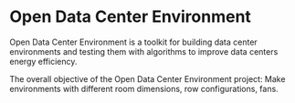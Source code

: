 # Open Data Center Environment

Open Data Center Environment is a toolkit for building data center environments and testing them with algorithms to improve data centers energy efficiency.

The overall objective of the Open Data Center Environment project:
Make environments with different room dimensions, row configurations, fans.

